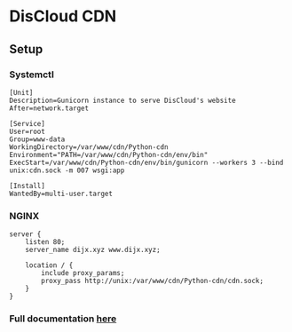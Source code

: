 # DisCloud CDN

## Setup

### Systemctl

```
[Unit]
Description=Gunicorn instance to serve DisCloud's website
After=network.target

[Service]
User=root
Group=www-data
WorkingDirectory=/var/www/cdn/Python-cdn
Environment="PATH=/var/www/cdn/Python-cdn/env/bin"
ExecStart=/var/www/cdn/Python-cdn/env/bin/gunicorn --workers 3 --bind unix:cdn.sock -m 007 wsgi:app

[Install]
WantedBy=multi-user.target
```

### NGINX

```
server {
    listen 80;
    server_name dijx.xyz www.dijx.xyz;

    location / {
        include proxy_params;
        proxy_pass http://unix:/var/www/cdn/Python-cdn/cdn.sock;
    }
}
```
### Full documentation [here](https://www.digitalocean.com/community/tutorials/how-to-serve-flask-applications-with-gunicorn-and-nginx-on-ubuntu-18-04#step-4-%E2%80%94-configuring-gunicorn)
